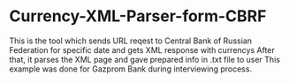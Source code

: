 # Currency-XML-Parser-form-CBRF

This is the tool which sends URL reqest to Central Bank of Russian Federation for specific date and gets XML response with currencys
After that, it parses the XML page and gave prepared info in .txt file to user
This example was done for Gazprom Bank during interviewing process.
